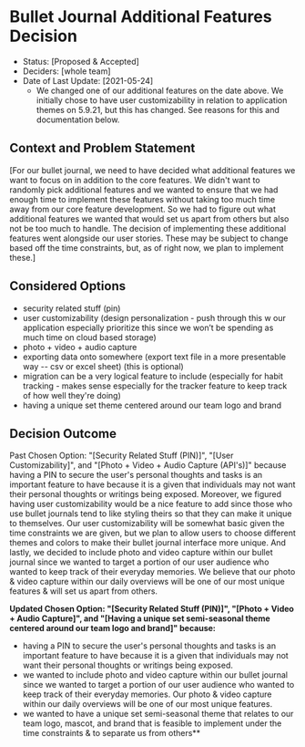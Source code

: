 # Bullet Journal Additional Features Decision

* Status: [Proposed & Accepted] <!-- optional -->
* Deciders: [whole team] <!-- optional -->
* Date of Last Update: [2021-05-24] <!-- optional -->
  * We changed one of our additional features on the date above. We initially chose to have user customizability in relation to application themes on 5.9.21, but this has changed. See reasons for this and documentation below.

## Context and Problem Statement
[For our bullet journal, we need to have decided what additional features we want to focus on in addition to the core features. We didn't want to randomly pick additional features and we wanted to ensure that we
had enough time to implement these features without taking too much time away from our core feature development. So we had to figure out what additional features we wanted that would set us apart from others but also
not be too much to handle. The decision of implementing these additional features went alongside our user stories. These may be subject to change based off the time constraints, but, as of right now,
we plan to implement these.]


## Considered Options

* security related stuff (pin)
* user customizability (design personalization - push through this w our application especially prioritize this since we won’t be spending as much time on cloud based storage)
* photo + video + audio capture
* exporting data onto somewhere (export text file in a more presentable way -- csv or excel sheet) (this is optional)
* migration can be a very logical feature to include (especially for habit tracking - makes sense especially for the tracker feature to keep track of how well they're doing)
* having a unique set theme centered around our team logo and brand


## Decision Outcome
Past Chosen Option: "[Security Related Stuff (PIN)]", "[User Customizability]", and "[Photo + Video + Audio Capture (API's)]" because having a PIN to secure the user's personal thoughts and tasks is an important feature to have
because it is a given that individuals may not want their personal thoughts or writings being exposed. Moreover, we figured having user customizability would be a nice feature to add since
those who use bullet journals tend to like styling theirs so that they can make it unique to themselves. Our user customizability will be somewhat basic given the time constraints we are
given, but we plan to allow users to choose different themes and colors to make their bullet journal interface more unique. And lastly, we decided to include photo and video capture within
our bullet journal since we wanted to target a portion of our user audience who wanted to keep track of their everyday memories. We believe that our photo & video capture within our daily overviews
will be one of our most unique features & will set us apart from others.

**Updated Chosen Option: "[Security Related Stuff (PIN)]", "[Photo + Video + Audio Capture]", and "[Having a unique set semi-seasonal theme centered around our team logo and brand]" because:**
* having a PIN to secure the user's personal thoughts and tasks is an important feature to have because it is a given that individuals may not want their personal thoughts or writings being exposed. 
* we wanted to include photo and video capture within our bullet journal since we wanted to target a portion of our user audience who wanted to keep track of their everyday memories. Our photo & video capture within our daily overviews will be one of our most unique features.
* we wanted to have a unique set semi-seasonal theme that relates to our team logo, mascot, and brand that is feasible to implement under the time constraints & to separate us from others**

